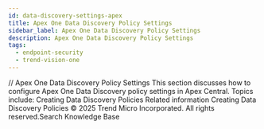 ```yaml
---
id: data-discovery-settings-apex
title: Apex One Data Discovery Policy Settings
sidebar_label: Apex One Data Discovery Policy Settings
description: Apex One Data Discovery Policy Settings
tags:
  - endpoint-security
  - trend-vision-one
---
```


/*<![CDATA[*/ $('#title').html($('meta[name=map-description]').attr('content')); /*]]>*/ Apex One Data Discovery Policy Settings This section discusses how to configure Apex One Data Discovery policy settings in Apex Central. Topics include: Creating Data Discovery Policies Related information Creating Data Discovery Policies © 2025 Trend Micro Incorporated. All rights reserved.Search Knowledge Base